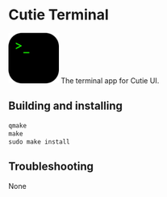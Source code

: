 # Cutie Terminal
<img src="cutie-terminal.svg" width="100px">
The terminal app for Cutie UI.

## Building and installing

```
qmake
make
sudo make install
```

## Troubleshooting
None
